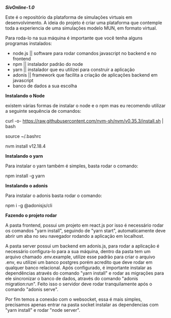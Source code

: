 ***SivOnline-1.0***

Este é o repositório da plataforma de simulações virtuais em desenvolvimento. 
A ideia do projeto é criar uma plataforma que contemple toda a experiencia de uma simulações modelo MUN, em formato virtual.


Para roda-lo na sua máquina é importante que você tenha alguns programas instalados:
- node.js  || software para rodar comandos javascript no backend e no frontend
- npm || instalador padrão do node
- yarn || instalador que eu utilizei para construir a aplicação
- adonis || framework que facilita a criação de aplicações backend em javascript
- banco de dados a sua escolha

**Instalando o Node** 


existem várias formas de instalar o node e o npm mas eu recomendo utilizar a seguinte sequência de comandos:

curl -o- https://raw.githubusercontent.com/nvm-sh/nvm/v0.35.3/install.sh | bash

source ~/.bashrc

nvm install v12.18.4


**Instalando o yarn** 


Para instalar o yarn também é simples, basta rodar o comando:

npm install -g yarn

**Instalando o adonis** 


Para instalar o adonis basta rodar o comando:

npm i -g @adonisjs/cli


**Fazendo o projeto rodar** 


A pasta frontend, possui um projeto em react.js por isso é necessário rodar os comandos "yarn install", seguindo de "yarn start", automaticamente deve abrir um aba no seu navegador rodando a aplicação em localhost.

A pasta server possui um backend em adonis.js, para rodar a aplicação é necessário configura-lo para a sua máquina, dentro da pasta tem um arquivo chamado .env.example, utilize esse padrão para criar o arquivo .env, eu utilizei um banco postgres porém acredito que deve rodar em qualquer banco relacional. Após configurado, é importante instalar as dependências através do comando "yarn install" e rodar as migrações para ele sincronizar o banco de dados, através do comando "adonis migration:run". Feito isso o servidor deve rodar tranquilamente após o comando "adonis serve".

Por fim temos a conexão com o websocket, essa é mais simples, precisamos apenas entrar na pasta socket instalar as dependencias com "yarn install" e rodar "node server".
